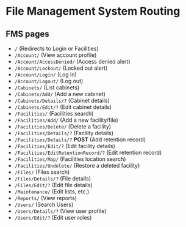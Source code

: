 # File Management System Routing

## FMS pages

- `/` (Redirects to Login or Facilities)
- `/Account/` (View account profile)
- `/Account/AccessDenied/` (Access denied alert)
- `/Account/Lockout/` (Locked out alert)
- `/Account/Login/` (Log in)
- `/Account/Logout/` (Log out)
- `/Cabinets/` (List cabinets)
- `/Cabinets/Add/` (Add a new cabinet)
- `/Cabinets/Details/?` (Cabinet details)
- `/Cabinets/Edit/?` (Edit cabinet details)
- `/Facilities/` (Facilities search)
- `/Facilities/Add/` (Add a new facility/file)
- `/Facilities/Delete/` (Delete a facility)
- `/Facilities/Details/?` (Facility details)
- `/Facilities/Details/?` **POST** (Add retention record)
- `/Facilities/Edit/?` (Edit facility details)
- `/Facilities/EditRetentionRecord/?` (Edit retention record)
- `/Facilities/Map/` (Facilities location search)
- `/Facilities/Undelete/` (Restore a deleted facility)
- `/Files/` (Files search)
- `/Files/Details/?` (File details)
- `/Files/Edit/?` (Edit file details)
- `/Maintenance/` (Edit lists, etc.)
- `/Reports/` (View reports)
- `/Users/` (Search Users)
- `/Users/Details/?` (View user profile)
- `/Users/Edit/?` (Edit user roles)
